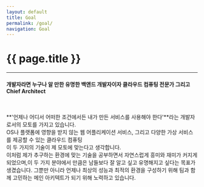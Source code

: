 ```yaml
---
layout: default
title: Goal
permalink: /goal/
navigation: Goal
---
```


# {{ page.title }}

---

#### **개발자라면 누구나 알 만한 유명한 백앤드 개발자이자 클라우드 컴퓨팅 전문가 그리고 Chief Architect**

<br>

**'언제나 어디서 어떠한 조건에서든 내가 만든 서비스를 사용해야 한다'**라는 개발자로서의 모토를 가지고 있습니다.  
OS나 플랫폼에 영향을 받지 않는 웹 어플리케이션 서비스, 그리고 다양한 가상 서비스를 제공할 수 있는 클라우드 컴퓨팅  
이 두 가지의 기술이 제 모토에 맞는다고 생각합니다.  
이처럼 제가 추구하는 환경에 맞는 기술을 공부하면서 자연스럽게 흥미와 재미가 커지게 되었으며,이 두 가지 분야에서 만큼은 남들보다 잘 알고 싶고 유명해지고 싶다는 목표가 생겼습니다.
그뿐만 아니라 언제나 최상의 성능과 최적의 환경을 구성하기 위해 팀과 함께 고민하는 메인 아키텍트가 되기 위해 노력하고 있습니다.